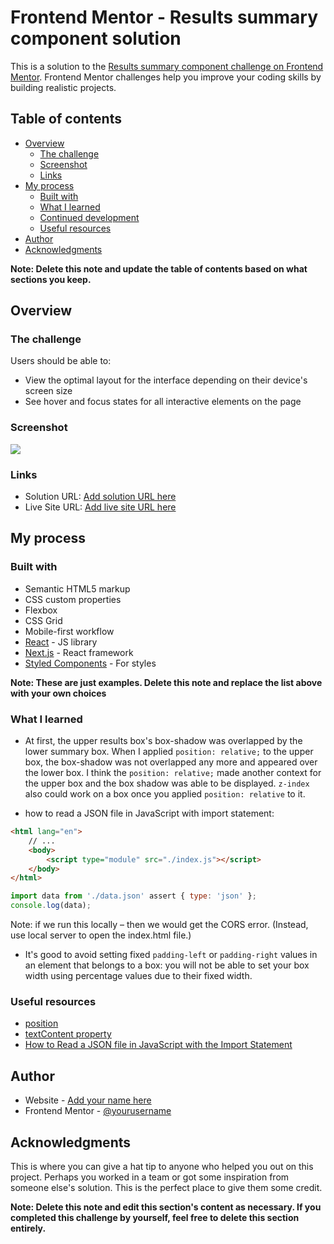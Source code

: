 # Frontend Mentor - Results summary component solution

This is a solution to the [Results summary component challenge on Frontend Mentor](https://www.frontendmentor.io/challenges/results-summary-component-CE_K6s0maV). Frontend Mentor challenges help you improve your coding skills by building realistic projects. 

## Table of contents

- [Overview](#overview)
  - [The challenge](#the-challenge)
  - [Screenshot](#screenshot)
  - [Links](#links)
- [My process](#my-process)
  - [Built with](#built-with)
  - [What I learned](#what-i-learned)
  - [Continued development](#continued-development)
  - [Useful resources](#useful-resources)
- [Author](#author)
- [Acknowledgments](#acknowledgments)

**Note: Delete this note and update the table of contents based on what sections you keep.**

## Overview

### The challenge

Users should be able to:

- View the optimal layout for the interface depending on their device's screen size
- See hover and focus states for all interactive elements on the page

### Screenshot

![](./screenshot.jpg)

### Links

- Solution URL: [Add solution URL here](https://your-solution-url.com)
- Live Site URL: [Add live site URL here](https://your-live-site-url.com)

## My process

### Built with

- Semantic HTML5 markup
- CSS custom properties
- Flexbox
- CSS Grid
- Mobile-first workflow
- [React](https://reactjs.org/) - JS library
- [Next.js](https://nextjs.org/) - React framework
- [Styled Components](https://styled-components.com/) - For styles

**Note: These are just examples. Delete this note and replace the list above with your own choices**

### What I learned

- At first, the upper results box's box-shadow was overlapped by the lower summary box. When I applied `position: relative;` to the upper box, the box-shadow was not overlapped any more and appeared over the lower box. I think the `position: relative;` made another context for the upper box and the box shadow was able to be displayed. `z-index` also could work on a box once you applied `position: relative` to it.

- how to read a JSON file in JavaScript with import statement:

```html
<html lang="en">
    // ...
    <body>
        <script type="module" src="./index.js"></script>
    </body>
</html>
```
```js
import data from './data.json' assert { type: 'json' };
console.log(data);
```

Note: if we run this locally – then we would get the CORS error. (Instead, use local server to open the index.html file.)

- It's good to avoid setting fixed `padding-left` or `padding-right` values in an element that belongs to a box: you will not be able to set your box width using percentage values due to their fixed width.


### Useful resources

- [position](https://developer.mozilla.org/en-US/docs/Web/CSS/position)
- [textContent property](https://developer.mozilla.org/en-US/docs/Web/API/Node/textContent)
- [How to Read a JSON file in JavaScript with the Import Statement](https://www.freecodecamp.org/news/how-to-read-json-file-in-javascript/)


## Author

- Website - [Add your name here](https://www.your-site.com)
- Frontend Mentor - [@yourusername](https://www.frontendmentor.io/profile/yourusername)




## Acknowledgments

This is where you can give a hat tip to anyone who helped you out on this project. Perhaps you worked in a team or got some inspiration from someone else's solution. This is the perfect place to give them some credit.

**Note: Delete this note and edit this section's content as necessary. If you completed this challenge by yourself, feel free to delete this section entirely.**
